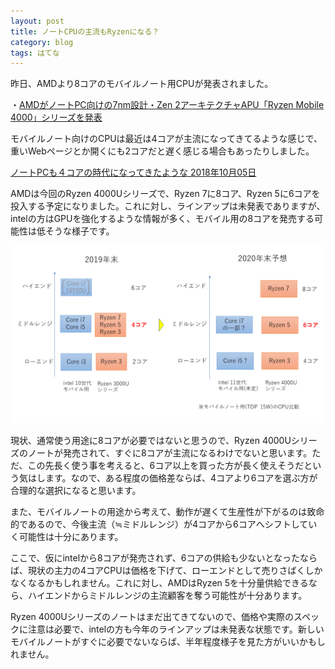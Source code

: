 ```yaml
---
layout: post
title: ノートCPUの主流もRyzenになる？
category: blog
tags: はてな
---
```


昨日、AMDより8コアのモバイルノート用CPUが発表されました。

・[AMDがノートPC向けの7nm設計・Zen 2アーキテクチャAPU「Ryzen Mobile 4000」シリーズを発表](https://gigazine.net/news/20200107-amd-ryzen-4000-mobile/)

モバイルノート向けのCPUは最近は4コアが主流になってきてるような感じで、重いWebページとか開くにも2コアだと遅く感じる場合もあったりしました。

[ノートPCも４コアの時代になってきたような 2018年10月05日](https://samacoba.github.io/20181005note4core/)

AMDは今回のRyzen 4000Uシリーズで、Ryzen 7に8コア、Ryzen 5に6コアを投入する予定になりました。これに対し、ラインアップは未発表でありますが、intelの方はGPUを強化するような情報が多く、モバイル用の8コアを発売する可能性は低そうな様子です。

![imgae](/images/20200108-01.png)

現状、通常使う用途に8コアが必要ではないと思うので、Ryzen 4000Uシリーズのノートが発売されて、すぐに8コアが主流になるわけでないと思います。ただ、この先長く使う事を考えると、6コア以上を買った方が長く使えそうだという気はします。なので、ある程度の価格差ならば、4コアより6コアを選ぶ方が合理的な選択になると思います。

また、モバイルノートの用途から考えて、動作が遅くて生産性が下がるのは致命的であるので、今後主流（≒ミドルレンジ）が4コアから6コアへシフトしていく可能性は十分にあります。

ここで、仮にintelから8コアが発売されず、6コアの供給も少ないとなったならば、現状の主力の4コアCPUは価格を下げて、ローエンドとして売りさばくしかなくなるかもしれません。これに対し、AMDはRyzen 5を十分量供給できるなら、ハイエンドからミドルレンジの主流顧客を奪う可能性が十分あります。

Ryzen 4000Uシリーズのノートはまだ出てきてないので、価格や実際のスペックに注意は必要で、intelの方も今年のラインアップは未発表な状態です。新しいモバイルノートがすぐに必要でないならば、半年程度様子を見た方がいいかもしれません。











